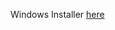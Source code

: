 Windows Installer [here](https://dl.openfin.co/services/download?webkit-drag&config=http://datamadic.github.io/of-webkit-drag/app.json)
